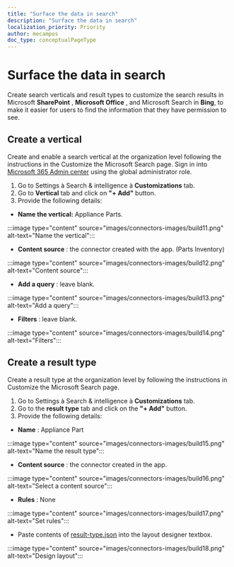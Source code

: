 ```yaml
---
title: "Surface the data in search"
description: "Surface the data in search"
localization_priority: Priority
author: mecampos
doc_type: conceptualPageType
---
```


# Surface the data in search

Create search verticals and result types to customize the search results in Microsoft **SharePoint** , **Microsoft Office** , and Microsoft Search in **Bing**, to make it easier for users to find the information that they have permission to see.

## Create a vertical

Create and enable a search vertical at the organization level following the instructions in the Customize the Microsoft Search page. Sign in into [Microsoft 365 Admin center](https://admin.microsoft.com/) using the global administrator role.

1. Go to Settings à Search &amp; intelligence à **Customizations** tab.
2. Go to **Vertical** tab and click on **&quot;+ Add&quot;** button.
3. Provide the following details:
  * **Name the vertical:** Appliance Parts.

:::image type="content" source="images/connectors-images/build11.png" alt-text="Name the vertical":::

  * **Content source** : the connector created with the app. (Parts Inventory)

:::image type="content" source="images/connectors-images/build12.png" alt-text="Content source":::

  * **Add a query** : leave blank.

:::image type="content" source="images/connectors-images/build13.png" alt-text="Add a query":::

  * **Filters** : leave blank.

:::image type="content" source="images/connectors-images/build14.png" alt-text="Filters":::

## Create a result type

Create a result type at the organization level by following the instructions in Customize the Microsoft Search page.

1. Go to Settings à Search &amp; intelligence à **Customizations** tab.
2. Go to the **result type** tab and click on the **&quot;+ Add&quot;** button.
3. Provide the following details:

* **Name** : Appliance Part

:::image type="content" source="images/connectors-images/build15.png" alt-text="Name the result type":::

* **Content source** : the connector created in the app.

:::image type="content" source="images/connectors-images/build16.png" alt-text="Select a content source":::

* **Rules** : None

:::image type="content" source="images/connectors-images/build17.png" alt-text="Set rules":::

* Paste contents of [result-type.json](https://github.com/microsoftgraph/msgraph-search-connector-sample/blob/master/result-type.json) into the layout designer textbox.

:::image type="content" source="images/connectors-images/build18.png" alt-text="Design layout":::